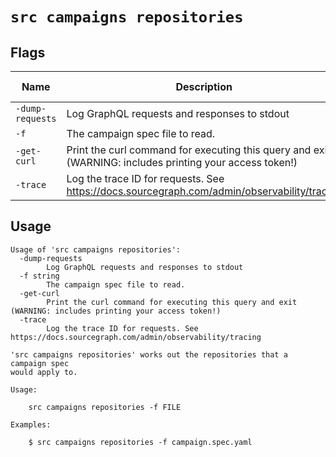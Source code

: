 
# `src campaigns repositories`


## Flags

| Name | Description | Default Value |
|------|-------------|---------------|
| `-dump-requests` | Log GraphQL requests and responses to stdout | `false` |
| `-f` | The campaign spec file to read. |  |
| `-get-curl` | Print the curl command for executing this query and exit (WARNING: includes printing your access token!) | `false` |
| `-trace` | Log the trace ID for requests. See https://docs.sourcegraph.com/admin/observability/tracing | `false` |


## Usage

```
Usage of 'src campaigns repositories':
  -dump-requests
    	Log GraphQL requests and responses to stdout
  -f string
    	The campaign spec file to read.
  -get-curl
    	Print the curl command for executing this query and exit (WARNING: includes printing your access token!)
  -trace
    	Log the trace ID for requests. See https://docs.sourcegraph.com/admin/observability/tracing

'src campaigns repositories' works out the repositories that a campaign spec
would apply to.

Usage:

    src campaigns repositories -f FILE

Examples:

    $ src campaigns repositories -f campaign.spec.yaml



```
	